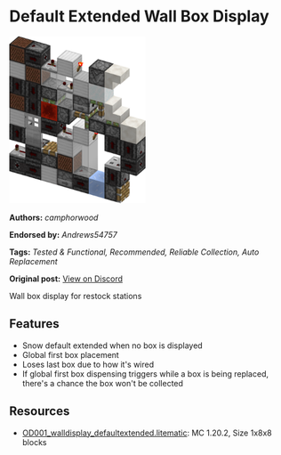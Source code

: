 # Default Extended Wall Box Display
<img alt="walldisplay_defaultextended.png" src="images/walldisplay_defaultextended.png?raw=1" height="300px">

**Authors:** *camphorwood*

**Endorsed by:** *Andrews54757*

**Tags:** *Tested & Functional, Recommended, Reliable Collection, Auto Replacement*

**Original post:** [View on Discord](https://discord.com/channels/1375556143186837695/1388317359298580490)

Wall box display for restock stations

## Features
- Snow default extended when no box is displayed
- Global first box placement
- Loses last box due to how it's wired
- If global first box dispensing triggers while a box is being replaced, there's a chance the box won't be collected

## Resources
- [OD001_walldisplay_defaultextended.litematic](attachments/OD001_walldisplay_defaultextended.litematic): MC 1.20.2, Size 1x8x8 blocks
